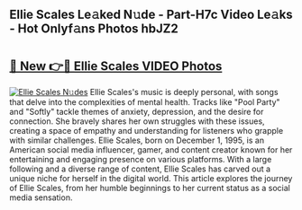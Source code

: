 ## Ellie Scales Le𝚊ked N𝚞de - Part-H7c Video Le𝚊ks - Hot Onlyf𝚊ns Photos hbJZ2

# <h2><a href="http://ac42486.deff.icu/?id=Ellie+Scales">🔗 New 👉🔴 Ellie Scales VIDEO Photos</a></h2>

[![Ellie Scales N𝚞des](https://i.imgur.com/rIISA9y.gif)](http://ac42486.deff.icu/?id=Ellie+Scales)
Ellie Scales's music is deeply personal, with songs that delve into the complexities of mental health. Tracks like "Pool Party" and "Softly" tackle themes of anxiety, depression, and the desire for connection. She bravely shares her own struggles with these issues, creating a space of empathy and understanding for listeners who grapple with similar challenges. Ellie Scales, born on December 1, 1995, is an American social media influencer, gamer, and content creator known for her entertaining and engaging presence on various platforms. With a large following and a diverse range of content, Ellie Scales has carved out a unique niche for herself in the digital world. This article explores the journey of Ellie Scales, from her humble beginnings to her current status as a social media sensation.
